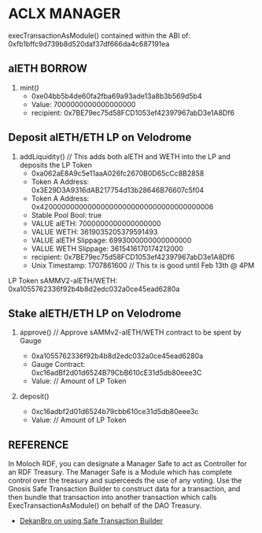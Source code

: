 # ACLX MANAGER

execTransactionAsModule() contained within the ABI of:
0xfb1bffc9d739b8d520daf37df666da4c687191ea

## alETH BORROW

1. mint()
   * 0xe04bb5b4de60fa2fba69a93ade13a8b3b569d5b4
   * Value: 7000000000000000000
   * recipient: 0x7BE79ec75d58FCD1053ef42397967abD3e1A8Df6

## Deposit alETH/ETH LP on Velodrome

1. addLiquidity() // This adds both alETH and WETH into the LP and deposits the LP Token
   * 0xa062aE8A9c5e11aaA026fc2670B0D65cCc8B2858
   * Token A Address: 0x3E29D3A9316dAB217754d13b28646B76607c5f04
   * Token A Address: 0x4200000000000000000000000000000000000006
   * Stable Pool Bool: true
   * VALUE alETH: 7000000000000000000
   * VALUE WETH: 3619035205379591493
   * VALUE alETH Slippage: 6993000000000000000
   * VALUE WETH Slippage: 3615416170174212000
   * recipient: 0x7BE79ec75d58FCD1053ef42397967abD3e1A8Df6
   * Unix Timestamp: 1707861600 // This tx is good until Feb 13th @ 4PM

LP Token sAMMV2-alETH/WETH: 0xa1055762336f92b4b8d2edc032a0ce45ead6280a

## Stake alETH/ETH LP on Velodrome

1. approve() // Approve sAMMv2-alETH/WETH contract to be spent by Gauge
   * 0xa1055762336f92b4b8d2edc032a0ce45ead6280a
   * Gauge Contract: 0xc16adBf2d01d6524B79CbB610cE31d5db80eee3C
   * Value: // Amount of LP Token

2. deposit()
   * 0xc16adbf2d01d6524b79cbb610ce31d5db80eee3c
   * Value: // Amount of LP Token

## REFERENCE

In Moloch RDF, you can designate a Manager Safe to act as Controller for an RDF Treasury. The Manager Safe is a Module which has complete control over the treasury and superceeds the use of any voting. Use the Gnosis Safe Transaction Builder to construct data for a transaction, and then bundle that transaction into another transaction which calls ExecTransactionAsModule() on behalf of the DAO Treasury.

* [DekanBro on using Safe Transaction Builder](https://www.loom.com/share/0524ef8a3e3149e1b3171e3728b762f5?sid=8cf09177-be4a-46e4-8488-8dfa2d18af6f)